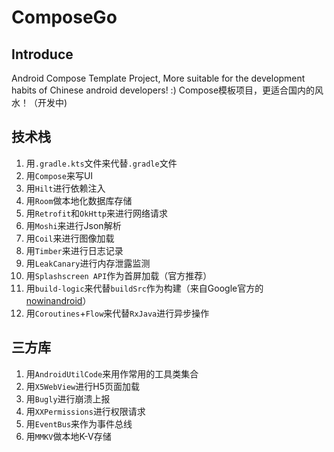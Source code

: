 # ComposeGo

## Introduce
Android Compose Template Project, More suitable for the development habits of Chinese android developers! :)
Compose模板项目，更适合国内的风水！（开发中)

## 技术栈
1. 用`.gradle.kts`文件来代替`.gradle`文件
2. 用`Compose`来写UI
3. 用`Hilt`进行依赖注入
4. 用`Room`做本地化数据库存储
5. 用`Retrofit`和`OkHttp`来进行网络请求
6. 用`Moshi`来进行Json解析
7. 用`Coil`来进行图像加载
8. 用`Timber`来进行日志记录
9. 用`LeakCanary`进行内存泄露监测
10. 用`Splashscreen API`作为首屏加载（官方推荐）
11. 用`build-logic`来代替`buildSrc`作为构建（来自Google官方的 [nowinandroid](https://github.com/android/nowinandroid)） 
12. 用`Coroutines`+`Flow`来代替`RxJava`进行异步操作

## 三方库
1. 用`AndroidUtilCode`来用作常用的工具类集合
2. 用`X5WebView`进行H5页面加载
3. 用`Bugly`进行崩溃上报
4. 用`XXPermissions`进行权限请求
5. 用`EventBus`来作为事件总线
6. 用`MMKV`做本地K-V存储
